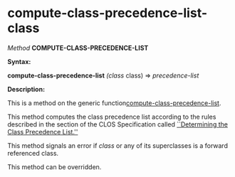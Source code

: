 compute-class-precedence-list-class
===================================

*Method* **COMPUTE-CLASS-PRECEDENCE-LIST**

**Syntax:**

**compute-class-precedence-list** *(class* class) => *precedence-list*

**Description:**

This is a method on the generic function[compute-class-precedence-list](/docs/meta-object-protocol/compute-class-precedence-list).

This method computes the class precedence list according to the rules described in the section of the CLOS Specification called [``Determining the Class Precedence List.''](http://www.cs.cmu.edu/Groups/AI/html/cltl/clm/node274.md#SECTION003215000000000000000)

This method signals an error if *class* or any of its superclasses is a forward referenced class.

This method can be overridden.
